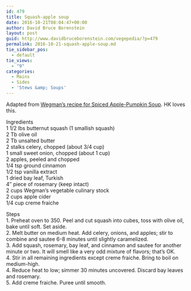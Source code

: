 ```yaml
---
id: 479
title: Squash-apple soup
date: 2016-10-21T08:04:47+00:00
author: David Bruce Borenstein
layout: post
guid: http://www.davidbruceborenstein.com/vegepedia/?p=479
permalink: 2016-10-21-squash-apple-soup.md
tie_sidebar_pos:
  - default
tie_views:
  - "9"
categories:
  - Mains
  - Sides
  - 'Stews &amp; Soups'
---
```

<div class="gmail_default">
  Adapted from <a href="http://www.wegmans.com/webapp/wcs/stores/servlet/ProductDisplay?langId=-1&storeId=10052&catalogId=10002&productId=675571">Wegman&#8217;s recipe for Spiced Apple-Pumpkin Soup</a>. HK loves this.</p>
</div>

<div class="gmail_default">
  Ingredients
</div>

<div class="gmail_default">
  1 1/2 lbs butternut squash (1 smallish squash)
</div>

<div class="gmail_default">
  2 Tb olive oil
</div>

<div class="gmail_default">
  2 Tb unsalted butter
</div>

<div class="gmail_default">
  2 stalks celery, chopped (about 3/4 cup)
</div>

<div class="gmail_default">
  1 small sweet onion, chopped (about 1 cup)
</div>

<div class="gmail_default">
  2 apples, peeled and chopped
</div>

<div class="gmail_default">
  1/4 tsp ground cinnamon
</div>

<div class="gmail_default">
  1/2 tsp vanilla extract
</div>

<div class="gmail_default">
  1 dried bay leaf, Turkish
</div>

<div class="gmail_default">
  4&#8243; piece of rosemary (keep intact)
</div>

<div class="gmail_default">
  2 cups Wegman&#8217;s vegetable culinary stock
</div>

<div class="gmail_default">
  ​2 cups apple cider
</div>

<div class="gmail_default">
  1/4 cup creme fraiche</p>
</div>

<div class="gmail_default">
  Steps
</div>

<div class="gmail_default">
  1. Preheat oven to 350. Peel and cut squash into cubes, toss with olive oil, bake until soft. Set aside.
</div>

<div class="gmail_default">
  2. Melt ​butter on medium heat. Add celery, onions, and apples; stir to combine and sautee 6-8 minutes until slightly caramelized.
</div>

<div class="gmail_default">
  3. Add squash, rosemary, bay leaf, and cinnamon and sautee for another minute or two. It will smell like a very odd mixture of flavors; that&#8217;s OK.
</div>

<div class="gmail_default">
  4. Stir in all remaining ingredients except creme fraiche. Bring to boil on medium-high.
</div>

<div class="gmail_default">
  4. Reduce heat to low; simmer 30 minutes uncovered. Discard bay leaves and rosemary.
</div>

<div class="gmail_default">
  5. Add creme fraiche. Puree until smooth.</p> 
  
  <div class="yj6qo ajU">
  </div>
</div>